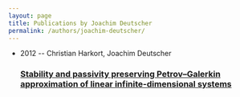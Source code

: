 ```yaml
---
layout: page
title: Publications by Joachim Deutscher
permalink: /authors/joachim-deutscher/
---
```


<ul class="post-list">
<li><span class='post-meta'>2012 -- Christian Harkort, Joachim Deutscher</span><h3><a class='post-link' href='../../stability-and-passivity-preserving-petrov-galerkin-approximation-of-linear-infinite-dimensional-systems'>Stability and passivity preserving Petrov–Galerkin approximation of linear infinite-dimensional systems</a></h3></li>

</ul>
